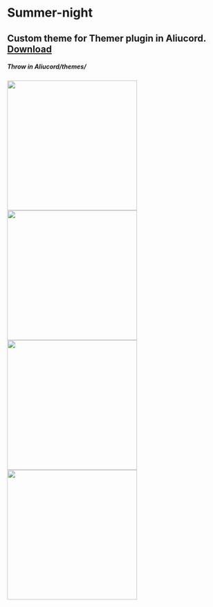 # Summer-night
## Custom theme for Themer plugin in Aliucord. [Download](#https://raw.githubusercontent.com/ivan-bashlak/Summer-night/main/theme/Summer%20night.json)
##### Throw in *Aliucord/themes/*
<img src="https://github.com/ivan-bashlak/Summer-night/blob/main/Screenshots/Screenshot%20(1).jpg" width="300">
<img src="https://github.com/ivan-bashlak/Summer-night/blob/main/Screenshots/Screenshot%20(2).jpg" width="300">
<img src="ttps://github.com/ivan-bashlak/Summer-night/blob/main/Screenshots/Screenshot%20(3).jpg" width="300">
<img src="https://github.com/ivan-bashlak/Summer-night/blob/main/Screenshots/Screenshot%20(4).jpg" width="300">
